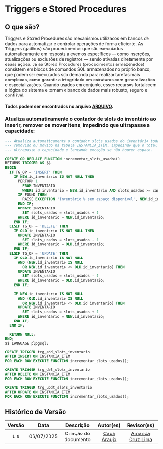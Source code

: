 # Triggers e Stored Procedures
## O que são?

Triggers e Stored Procedures são mecanismos utilizados em bancos de dados para automatizar e controlar operações de forma eficiente.
As Triggers (gatilhos) são procedimentos que são executados automaticamente em resposta a eventos específicos — como inserções, atualizações ou exclusões de registros — sendo ativadas diretamente por essas ações.
Já as Stored Procedures (procedimentos armazenados) consistem em blocos de comandos SQL armazenados no próprio banco, que podem ser executados sob demanda para realizar tarefas mais complexas, como garantir a integridade em estruturas com generalizações e especializações.
Quando usados em conjunto, esses recursos fortalecem a lógica do sistema e tornam o banco de dados mais robusto, seguro e confiável.

#### Todos podem ser encontrados no arquivo [**ARQUIVO**](../../../Modulo3/triggers.sql).

### Atualiza automaticamente o contador de slots do inventário ao inserir, remover ou mover itens, impedindo que ultrapasse a capacidade:

```sql
--- Atualiza automaticamente o contador slots_usados do inventário toda vez que um item é inserido,
--- removido ou movido na tabela INSTANCIA_ITEM, impedindo que o total 
--- ultrapasse a capacidade e lançando exceção se não houver espaço.

CREATE OR REPLACE FUNCTION incrementar_slots_usados()
RETURNS TRIGGER AS $$
BEGIN
  IF TG_OP = 'INSERT' THEN
    IF NEW.id_inventario IS NOT NULL THEN
      PERFORM 1
        FROM INVENTARIO
        WHERE id_inventario = NEW.id_inventario AND slots_usados >= capacidade_slots;
      IF FOUND THEN
        RAISE EXCEPTION 'Inventário % sem espaço disponível', NEW.id_inventario;
      END IF;
      UPDATE INVENTARIO
        SET slots_usados = slots_usados + 1
      WHERE id_inventario = NEW.id_inventario;
    END IF;
  ELSIF TG_OP = 'DELETE' THEN
    IF OLD.id_inventario IS NOT NULL THEN
      UPDATE INVENTARIO
        SET slots_usados = slots_usados - 1
      WHERE id_inventario = OLD.id_inventario;
    END IF;
  ELSIF TG_OP = 'UPDATE' THEN
    IF OLD.id_inventario IS NOT NULL
      AND (NEW.id_inventario IS NULL
        OR NEW.id_inventario <> OLD.id_inventario) THEN
      UPDATE INVENTARIO
        SET slots_usados = slots_usados - 1
      WHERE id_inventario = OLD.id_inventario;
    END IF;
  
    IF NEW.id_inventario IS NOT NULL
      AND (OLD.id_inventario IS NULL
        OR NEW.id_inventario <> OLD.id_inventario) THEN
      UPDATE INVENTARIO
        SET slots_usados = slots_usados + 1
      WHERE id_inventario = NEW.id_inventario;
    END IF;
  END IF;

  RETURN NULL;
END;
$$ LANGUAGE plpgsql;

CREATE TRIGGER trg_add_slots_inventario
AFTER INSERT ON INSTANCIA_ITEM
FOR EACH ROW EXECUTE FUNCTION incrementar_slots_usados();

CREATE TRIGGER trg_del_slots_inventario
AFTER DELETE ON INSTANCIA_ITEM
FOR EACH ROW EXECUTE FUNCTION incrementar_slots_usados();

CREATE TRIGGER trg_updt_slots_inventario
AFTER UPDATE ON INSTANCIA_ITEM
FOR EACH ROW EXECUTE FUNCTION incrementar_slots_usados();
```

## Histórico de Versão

|  Versão  |     Data     | Descrição | Autor(es) | Revisor(es) |
| :------: | :----------: | :-----------: | :---------: | :---------: |
| `1.0` | 06/07/2025 | Criação do documento | [Cauã Araujo](https://github.com/caua08) | [Amanda Cruz Lima](https://github.com/mandicrz) |